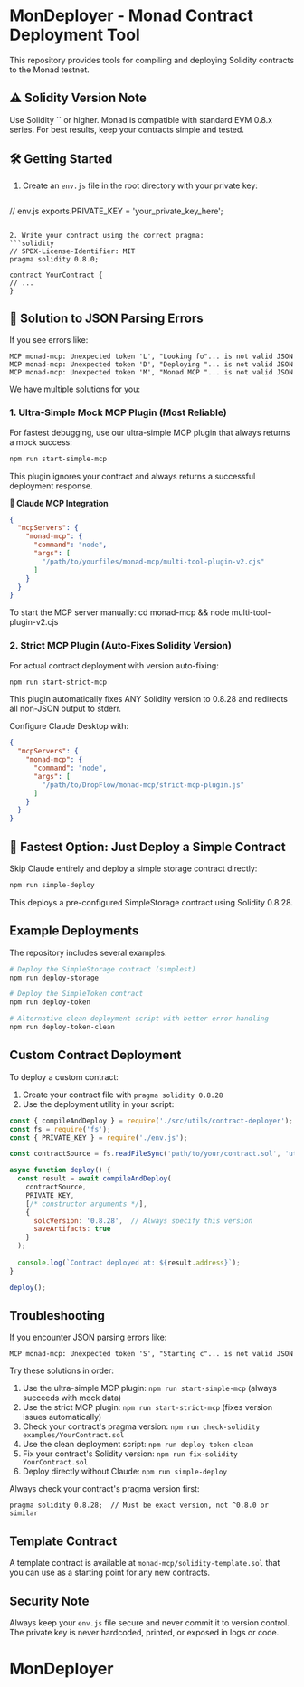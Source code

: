# MonDeployer - Monad Contract Deployment Tool

This repository provides tools for compiling and deploying Solidity contracts to the Monad testnet.

## ⚠️ Solidity Version Note

Use Solidity `` or higher. Monad is compatible with standard EVM 0.8.x series. For best results, keep your contracts simple and tested.

## 🛠 Getting Started

1. Create an `env.js` file in the root directory with your private key:
   ```javascript
  // env.js
   exports.PRIVATE_KEY = 'your_private_key_here';
   ```

2. Write your contract using the correct pragma:
   ```solidity
   // SPDX-License-Identifier: MIT
pragma solidity 0.8.0;

contract YourContract {
  // ...
}
   ```

## 🔧 Solution to JSON Parsing Errors

If you see errors like:
```
MCP monad-mcp: Unexpected token 'L', "Looking fo"... is not valid JSON
MCP monad-mcp: Unexpected token 'D', "Deploying "... is not valid JSON
MCP monad-mcp: Unexpected token 'M', "Monad MCP "... is not valid JSON
```

We have multiple solutions for you:

### 1. Ultra-Simple Mock MCP Plugin (Most Reliable)

For fastest debugging, use our ultra-simple MCP plugin that always returns a mock success:

```bash
npm run start-simple-mcp
```

This plugin ignores your contract and always returns a successful deployment response.

**🧠 Claude MCP Integration**
```json
{
  "mcpServers": {
    "monad-mcp": {
      "command": "node",
      "args": [
        "/path/to/yourfiles/monad-mcp/multi-tool-plugin-v2.cjs"
      ]
    }
  }
}
```
To start the MCP server manually:
cd monad-mcp && node multi-tool-plugin-v2.cjs

### 2. Strict MCP Plugin (Auto-Fixes Solidity Version)

For actual contract deployment with version auto-fixing:

```bash
npm run start-strict-mcp
```

This plugin automatically fixes ANY Solidity version to 0.8.28 and redirects all non-JSON output to stderr.

Configure Claude Desktop with:
```json
{
  "mcpServers": {
    "monad-mcp": {
      "command": "node",
      "args": [
        "/path/to/DropFlow/monad-mcp/strict-mcp-plugin.js"
      ]
    }
  }
}
```

## 🚀 Fastest Option: Just Deploy a Simple Contract

Skip Claude entirely and deploy a simple storage contract directly:

```bash
npm run simple-deploy
```

This deploys a pre-configured SimpleStorage contract using Solidity 0.8.28.

## Example Deployments

The repository includes several examples:

```bash
# Deploy the SimpleStorage contract (simplest)
npm run deploy-storage

# Deploy the SimpleToken contract
npm run deploy-token

# Alternative clean deployment script with better error handling
npm run deploy-token-clean
```

## Custom Contract Deployment

To deploy a custom contract:

1. Create your contract file with `pragma solidity 0.8.28`
2. Use the deployment utility in your script:

```javascript
const { compileAndDeploy } = require('./src/utils/contract-deployer');
const fs = require('fs');
const { PRIVATE_KEY } = require('./env.js');

const contractSource = fs.readFileSync('path/to/your/contract.sol', 'utf8');

async function deploy() {
  const result = await compileAndDeploy(
    contractSource,
    PRIVATE_KEY,
    [/* constructor arguments */],
    {
      solcVersion: '0.8.28',  // Always specify this version
      saveArtifacts: true
    }
  );
  
  console.log(`Contract deployed at: ${result.address}`);
}

deploy();
```

## Troubleshooting

If you encounter JSON parsing errors like:

```
MCP monad-mcp: Unexpected token 'S', "Starting c"... is not valid JSON
```

Try these solutions in order:
1. Use the ultra-simple MCP plugin: `npm run start-simple-mcp` (always succeeds with mock data)
2. Use the strict MCP plugin: `npm run start-strict-mcp` (fixes version issues automatically)
3. Check your contract's pragma version: `npm run check-solidity examples/YourContract.sol`
4. Use the clean deployment script: `npm run deploy-token-clean`
5. Fix your contract's Solidity version: `npm run fix-solidity YourContract.sol`
6. Deploy directly without Claude: `npm run simple-deploy`

Always check your contract's pragma version first:
```solidity
pragma solidity 0.8.28;  // Must be exact version, not ^0.8.0 or similar
```

## Template Contract

A template contract is available at `monad-mcp/solidity-template.sol` that you can use as a starting point for any new contracts.

## Security Note

Always keep your `env.js` file secure and never commit it to version control. The private key is never hardcoded, printed, or exposed in logs or code.

# MonDeployer

